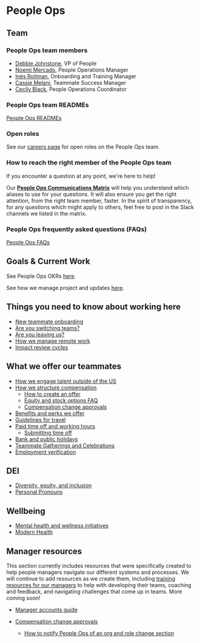 # People Ops

## Team

### People Ops team members

- [Debbie Johnstone](../team/index.md#debbie-johnstone), VP of People
- [Noemi Mercado](../team/index.md#noemi-mercado), People Operations Manager
- [Inés Roitman](../team/index.md#ines-roitman), Onboarding and Training Manager
- [Cassie Melani](../team/index.md#cassie-melani), Teammate Success Manager
- [Cecily Black](../team/index.md#cecily-black), People Operations Coordinator

### People Ops team READMEs

[People Ops READMEs](people-ops-bios.md)

### Open roles

See our [careers page](https://boards.greenhouse.io/sourcegraph91) for open roles on the People Ops team.

### How to reach the right member of the People Ops team

If you encounter a question at any point, we're here to help!

Our **[People Ops Communications Matrix](https://docs.google.com/spreadsheets/d/1JItBWbfKV9lr-LAmE19I0JMvu3Cvh0AdrEHDv-r1E2w/edit#gid=0)** will help you understand which aliases to use for your questions. It will also ensure you get the right attention, from the right team member, faster. In the spirit of transparency, for any questions which might apply to others, feel free to post in the Slack channels we listed in the matrix.

### People Ops frequently asked questions (FAQs)

[People Ops FAQs](people-ops-faqs.md)

## Goals & Current Work

See People Ops OKRs [here](../strategy-goals/goals/2022_q3.md#people-ops).

See how we manage project and updates [here](people-ops-project-management.md).

## Things you need to know about working here

- [New teammate onboarding](onboarding/index.md)
- [Are you switching teams?](switching-teams.md)
- [Are you leaving us?](leaving.md)
- [How we manage remote work](../company/remote/index.md)
- [Impact review cycles](impact-reviews.md)

## What we offer our teammates

- [How we engage talent outside of the US](how-we-engage-talent-outside-the-us/index.md)
- [How we structure compensation](../benefits-pay-perks/pay-expenses/compensation/index.md)
  - [How to create an offer](../talent/hiring/index.md#making-an-offer)
  - [Equity and stock options FAQ](../benefits-pay-perks/pay-expenses/compensation/equity-faq.md)
  - [Compensation change approvals](../benefits-pay-perks/pay-expenses/compensation/compensation-change-approvals.md)
- [Benefits and perks we offer](../benefits-pay-perks/benefits-perks/index.md)
- [Guidelines for travel](../benefits-pay-perks/benefits-perks/travel/index.md)
- [Paid time off and working hours](../benefits-pay-perks/benefits-perks/time-off/index.md)
  - [Submitting time off](../benefits-pay-perks/benefits-perks/time-off/submitting-time-off.md)
- [Bank and public holidays](../benefits-pay-perks/benefits-perks/holidays.md)
- [Teammate Gatherings and Celebrations](../benefits-pay-perks/benefits-perks/celebrate.md)
- [Employment verification](employment_verification.md)

## DEI

- [Diversity, equity, and inclusion](../communication/dei.md)
- [Personal Pronouns](personal-pronouns.md)

## Wellbeing

- [Mental health and wellness initiatives](../benefits-pay-perks/benefits-perks/mental-health/index.md)
- [Modern Health](../benefits-pay-perks/benefits-perks/mental-health/modern-health.md)

## Manager resources

This section currently includes resources that were specifically created to help people managers navigate our different systems and processes. We will continue to add resources as we create them, including [training resources for our managers](../strategy-goals/goals/2022_q3.md#people-ops) to help with developing their teams, coaching and feedback, and navigating challenges that come up in teams. More coming soon!

- [Manager accounts guide](manager-guide.md)

- [Compensation change approvals](../benefits-pay-perks/pay-expenses/compensation/compensation-change-approvals.md)

  - [How to notify People Ops of an org and role change section](manager-guide.md##how-to-notify-people-ops-of-an-org-and-role-change)
